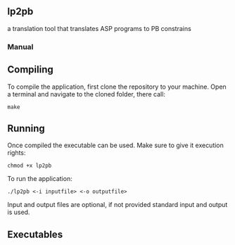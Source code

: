 ## lp2pb

a translation tool that translates ASP programs to PB constrains


### Manual

## Compiling

To compile the application, first clone the repository to your machine.
Open a terminal and navigate to the cloned folder, there call:
```shell
make
```

## Running

Once compiled the executable can be used. 
Make sure to give it execution rights:
```shell
chmod +x lp2pb
```

To run the application:
```
./lp2pb <-i inputfile> <-o outputfile>
```
Input and output files are optional, if not provided standard input and output is used.

## Executables

